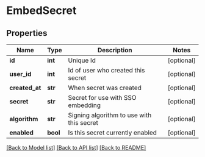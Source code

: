 # EmbedSecret

## Properties
Name | Type | Description | Notes
------------ | ------------- | ------------- | -------------
**id** | **int** | Unique Id | [optional] 
**user_id** | **int** | Id of user who created this secret | [optional] 
**created_at** | **str** | When secret was created | [optional] 
**secret** | **str** | Secret for use with SSO embedding | [optional] 
**algorithm** | **str** | Signing algorithm to use with this secret | [optional] 
**enabled** | **bool** | Is this secret currently enabled | [optional] 

[[Back to Model list]](../README.md#documentation-for-models) [[Back to API list]](../README.md#documentation-for-api-endpoints) [[Back to README]](../README.md)


